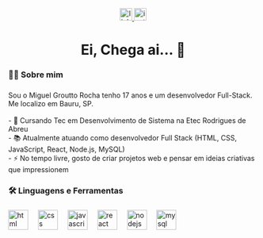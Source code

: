 <div align="center">
  <a href="https://www.linkedin.com/in/miguel-rocha-43505128b/">
  <img src="https://img.shields.io/badge/LinkedIn-0077B5?logo=linkedin&logoColor=white&style=for-the-badge" height="25" alt="linkedin logo"  />
  </a>
  
  <a href="https://www.instagram.com/miguelgroutto_/">
    <img src="https://img.shields.io/badge/Instagram-E4405F?logo=instagram&logoColor=white&style=for-the-badge" height="25" alt="instagram logo" />
  </a>
</div>

###

<h1 align="center">Ei, Chega ai... 👋</h1>

###

<h3 align="left">👨‍💻 Sobre mim</h3>

###

<p align="left">Sou o Miguel Groutto Rocha tenho 17 anos e um desenvolvedor Full-Stack. Me localizo em Bauru, SP.<br><br>
  - 🔭 Cursando Tec em Desenvolvimento de Sistema na Etec Rodrigues de Abreu<br>
  - 📚 Atualmente atuando como desenvolvedor Full Stack (HTML, CSS, JavaScript, React, Node.js, MySQL)<br>
  - ⚡ No tempo livre, gosto de criar projetos web e pensar em ideias criativas que impressionem </p>
  
###

<h3 align="left">🛠 Linguagens e Ferramentas</h3>

###

<div align="left">
  <img src="https://cdn.jsdelivr.net/gh/devicons/devicon/icons/html5/html5-original.svg" height="40" alt="html logo"  />
  <img width="12" />
  <img src="https://cdn.jsdelivr.net/gh/devicons/devicon/icons/css3/css3-original.svg" height="40" alt="css logo"  />
  <img width="12" />
  <img src="https://cdn.jsdelivr.net/gh/devicons/devicon/icons/javascript/javascript-original.svg" height="40" alt="javascript logo"  />
  <img width="12" />
  <img src="https://cdn.jsdelivr.net/gh/devicons/devicon/icons/react/react-original.svg" height="40" alt="react logo"  />
  <img width="12" />
  <img src="https://cdn.jsdelivr.net/gh/devicons/devicon/icons/nodejs/nodejs-original.svg" height="40" alt="nodejs logo" />
  <img width="12" />
  <img src="https://cdn.jsdelivr.net/gh/devicons/devicon/icons/mysql/mysql-original.svg" height="40" alt="mysql logo" />
</div>
